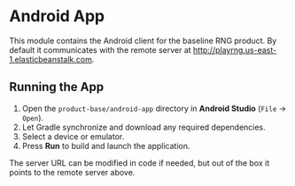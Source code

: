 # Android App

This module contains the Android client for the baseline RNG product. By
default it communicates with the remote server at
<http://playrng.us-east-1.elasticbeanstalk.com>.

## Running the App

1. Open the `product-base/android-app` directory in **Android Studio**
   (`File` → `Open`).
2. Let Gradle synchronize and download any required dependencies.
3. Select a device or emulator.
4. Press **Run** to build and launch the application.

The server URL can be modified in code if needed, but out of the box it points
to the remote server above.

